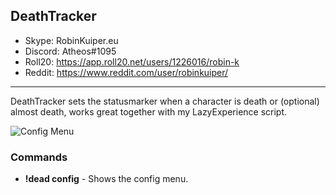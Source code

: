 ## DeathTracker

* Skype: RobinKuiper.eu
* Discord: Atheos#1095
* Roll20: https://app.roll20.net/users/1226016/robin-k
* Reddit: https://www.reddit.com/user/robinkuiper/

---

DeathTracker sets the statusmarker when a character is death or (optional) almost death, works great together with my LazyExperience script.

![Config Menu](https://i.imgur.com/hoYGckL.png "Config Menu")

### Commands

* **!dead config** - Shows the config menu.